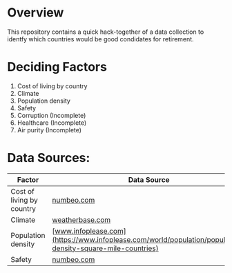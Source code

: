 # Overview

This repository contains a quick hack-together of a data collection to identfy which countries would be good condidates for retirement. 

# Deciding Factors

1. Cost of living by country
2. Climate
3. Population density
4. Safety
5. Corruption (Incomplete)
6. Healthcare (Incomplete)
7. Air purity (Incomplete)

# Data Sources:

| Factor | Data Source |
| --- | --- |
| Cost of living by country | [numbeo.com](numbeo.com)| 
| Climate | [weatherbase.com](www.weatherbase.com) |
| Population density | [www.infoplease.com](https://www.infoplease.com/world/population/population-density-square-mile-countries) |
| Safety | [numbeo.com](numbeo.com) |